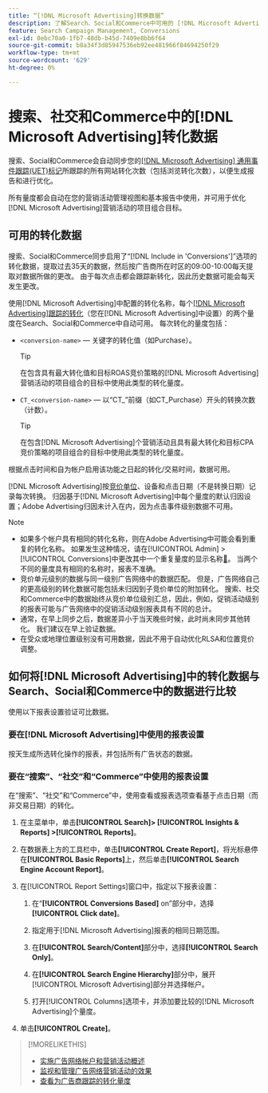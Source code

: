 ```yaml
---
title: “[!DNL Microsoft Advertising]转换数据”
description: 了解Search、Social和Commerce中可用的 [!DNL Microsoft Advertising]跟踪的转化数据类型。
feature: Search Campaign Management, Conversions
exl-id: 0ebc70a0-1fb7-48db-b45d-7409e8bb6f64
source-git-commit: b8a34f3d85947536eb92ee481966f84694250f29
workflow-type: tm+mt
source-wordcount: '629'
ht-degree: 0%

---
```


# 搜索、社交和Commerce中的[!DNL Microsoft Advertising]转化数据

搜索、Social和Commerce会自动同步您的[[!DNL Microsoft Advertising] 通用事件跟踪(UET)标记](https://help.ads.microsoft.com/#apex/ads/en/53056)所跟踪的所有网站转化次数（包括浏览转化次数），以便生成报告和进行优化。

所有量度都会自动在您的营销活动管理视图和基本报告中使用，并可用于优化[!DNL Microsoft Advertising]营销活动的项目组合目标。

## 可用的转化数据

搜索、Social和Commerce同步启用了“[!DNL Include in 'Conversions']”选项的转化数据，提取过去35天的数据，然后按广告商所在时区的09:00-10:00每天提取对数据所做的更改。 由于每次点击都会跟踪新转化，因此历史数据可能会每天发生更改。

使用[!DNL Microsoft Advertising]中配置的转化名称，每个[[!DNL Microsoft Advertising]跟踪的转化](https://help.ads.microsoft.com/apex/index/3/en-us/n5012)（您在[!DNL Microsoft Advertising]中设置）的两个量度在Search、Social和Commerce中自动可用。 每次转化的量度包括：

* `<conversion-name>` — 关键字的转化值（如Purchase）。

  >[!TIP]
  >
  >在包含具有最大转化值和目标ROAS竞价策略的[!DNL Microsoft Advertising]营销活动的项目组合的目标中使用此类型的转化量度。

* `CT_<conversion-name>` — 以“CT_”前缀（如CT_Purchase）开头的转换次数（计数）。

  >[!TIP]
  >
  >在包含[!DNL Microsoft Advertising]个营销活动且具有最大转化和目标CPA竞价策略的项目组合的目标中使用此类型的转化量度。

根据点击时间和自为帐户启用该功能之日起的转化/交易时间，数据可用。

[!DNL Microsoft Advertising]按[竞价单位](/help/search-social-commerce/glossary.md#a-b)、设备和点击日期（不是转换日期）记录每次转换。 归因基于[!DNL Microsoft Advertising]中每个量度的默认归因设置；Adobe Advertising归因未计入在内，因为点击事件级别数据不可用。

>[!NOTE]
>
>* 如果多个帐户具有相同的转化名称，则在Adobe Advertising中可能会看到重复的转化名称。 如果发生这种情况，请在[!UICONTROL Admin] > [!UICONTROL Conversions]中更改其中一个重复量度的显示名称[&#128279;](/help/search-social-commerce/admin/conversion-metrics/conversion-metric-edit-display-name.md)。 当两个不同的量度具有相同的名称时，报表不准确。
>* 竞价单元级别的数据与同一级别广告网络中的数据匹配。 但是，广告网络自己的更高级别的转化数据可能包括未归因到子竞价单位的附加转化。 搜索、社交和Commerce中的数据始终从竞价单位级别汇总，因此，例如，促销活动级别的报表可能与广告网络中的促销活动级别报表具有不同的总计。
>* 通常，在早上同步之后，数据差异小于当天晚些时候，此时尚未同步其他转化。 我们建议在早上验证数据。
>* 在受众或地理位置级别没有可用数据，因此不用于自动优化RLSA和位置竞价调整。

## 如何将[!DNL Microsoft Advertising]中的转化数据与Search、Social和Commerce中的数据进行比较

使用以下报表设置验证可比数据。

### 要在[!DNL Microsoft Advertising]中使用的报表设置

按天生成所选转化操作的报表，并包括所有广告状态的数据。

### 要在“搜索”、“社交”和“Commerce”中使用的报表设置

在“搜索”、“社交”和“Commerce”中，使用查看或报表选项查看基于点击日期（而非交易日期）的转化。

1. 在主菜单中，单击&#x200B;**[!UICONTROL Search]> [!UICONTROL Insights & Reports] >[!UICONTROL Reports]**。

1. 在数据表上方的工具栏中，单击&#x200B;**[!UICONTROL Create Report]**，将光标悬停在&#x200B;**[!UICONTROL Basic Reports]**&#x200B;上，然后单击&#x200B;**[!UICONTROL Search Engine Account Report]**。

1. 在[!UICONTROL Report Settings]窗口中，指定以下报表设置：

   1. 在“**[!UICONTROL Conversions Based]** on”部分中，选择&#x200B;**[!UICONTROL Click date]**。

   1. 指定用于[!DNL Microsoft Advertising]报表的相同日期范围。

   1. 在&#x200B;**[!UICONTROL Search/Content]**&#x200B;部分中，选择&#x200B;**[!UICONTROL Search Only]**。

   1. 在&#x200B;**[!UICONTROL Search Engine Hierarchy]**&#x200B;部分中，展开[!UICONTROL Microsoft Advertising]部分并选择帐户。

   1. 打开[!UICONTROL Columns]选项卡，并添加要比较的[!DNL Microsoft Advertising]个量度。

1. 单击&#x200B;**[!UICONTROL Create]**。

>[!MORELIKETHIS]
>
>* [实施广告网络帐户和营销活动概述](campaign-implemention-overview.md)
>* [监视和管理广告网络营销活动的效果](monitor-performance-campaigns.md)
>* [查看为广告商跟踪的转化量度](/help/search-social-commerce/admin/conversion-metrics/conversion-metric-view-tracked.md)
